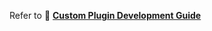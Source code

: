 Refer to 📖 **[Custom Plugin Development Guide](https://anonymous.github.io/anonymous/env/custom_plugins/)**